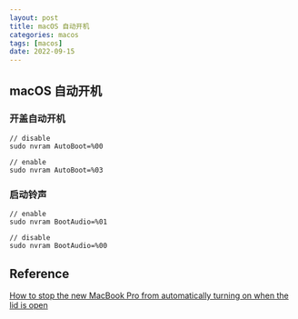 ```yaml
---
layout: post
title: macOS 自动开机
categories: macos
tags: [macos]
date: 2022-09-15
---
```


## macOS 自动开机

### 开盖自动开机

    // disable
    sudo nvram AutoBoot=%00

    // enable
    sudo nvram AutoBoot=%03

### 启动铃声

    // enable
    sudo nvram BootAudio=%01

    // disable
    sudo nvram BootAudio=%00


## Reference    
[How to stop the new MacBook Pro from automatically turning on when the lid is open](https://www.idownloadblog.com/2016/10/31/how-to-stop-the-new-macbook-pro-from-automatically-turning-on-when-the-lid-is-open/#:~:text=To%20disable%20the%20startup%20tone,you%20un%2Dmute%20the%20volume.)  
